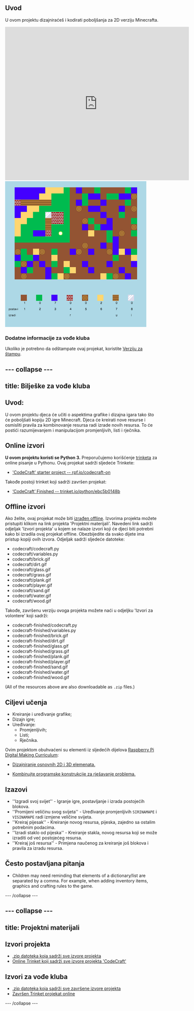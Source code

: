 ## Uvod

U ovom projektu dizajniraćeš i kodirati poboljšanja za 2D verziju Minecrafta.

<div class="trinket">
  <iframe src="https://trinket.io/embed/python/ebc5b0148b?outputOnly=true&start=result" width="600" height="500" frameborder="0" marginwidth="0" marginheight="0" allowfullscreen>
  </iframe>
  <img src="images/craft-finished.png">
</div>

### Dodatne informacije za vođe kluba

Ukoliko je potrebno da odštampate ovaj projekat, koristite [Verziju za štampu](https://projects.raspberrypi.org/en/projects/codecraft/print).

## \--- collapse \---

## title: Bilješke za vođe kluba

## Uvod:

U ovom projektu djeca će učiti o aspektima grafike i dizajna igara tako što će poboljšati kopiju 2D igre Minecraft. Djeca će kreirati nove resurse i osmisliti pravila za kombinovanje resursa radi izrade novih resursa. To će postići razumijevanjem i manipulacijom promjenljivih, listi i rječnika.

## Online izvori

**U ovom projektu koristi se Python 3.** Preporučujemo korišćenje [trinketa](https://trinket.io/) za online pisanje u Pythonu. Ovaj projekat sadrži sljedeće Trinkete:

+ ['CodeCraft' starter project -- rpf.io/codecraft-on](http://rpf.io/codecraft-on)

Takođe postoji trinket koji sadrži završen projekat:

+ [‘CodeCraft’ Finished -- trinket.io/python/ebc5b0148b](https://trinket.io/python/ebc5b0148b)

## Offline izvori

Ako želite, ovaj projekat može biti [izrađen offline](https://www.codeclubprojects.org/en-GB/resources/python-working-offline/). Izvorima projekta možete pristupiti klikom na link projekta 'Projektni materijali'. Navedeni link sadrži odjeljak 'Izvori projekta' u kojem se nalaze izvori koji će djeci biti potrebni kako bi izradila ovaj projekat offline. Obezbijedite da svako dijete ima pristup kopiji ovih izvora. Odjeljak sadrži sljedeće datoteke:

+ codecraft/codecraft.py
+ codecraft/variables.py
+ codecraft/brick.gif
+ codecraft/dirt.gif
+ codecraft/glass.gif
+ codecraft/grass.gif
+ codecraft/plank.gif
+ codecraft/player.gif
+ codecraft/sand.gif
+ codecraft/water.gif
+ codecraft/wood.gif

Takođe, završenu verziju ovoga projekta možete naći u odjeljku 'Izvori za volontere' koji sadrži:

+ codecraft-finished/codecraft.py
+ codecraft-finished/variables.py
+ codecraft-finished/brick.gif
+ codecraft-finished/dirt.gif
+ codecraft-finished/glass.gif
+ codecraft-finished/grass.gif
+ codecraft-finished/plank.gif
+ codecraft-finished/player.gif
+ codecraft-finished/sand.gif
+ codecraft-finished/water.gif
+ codecraft-finished/wood.gif

(All of the resources above are also downloadable as `.zip` files.)

## Ciljevi učenja

+ Kreiranje i uređivanje grafike;
+ Dizajn igre;
+ Uređivanje: 
    + Promjenljivih;
    + Listi;
    + Rječnika.

Ovim projektom obuhvaćeni su elementi iz sljedećih dijelova [Raspberry Pi Digital Making Curriculum](http://rpf.io/curriculum):

+ [Dizajniranje osnovnih 2D i 3D elemenata.](https://www.raspberrypi.org/curriculum/design/creator)

+ [Kombinujte programske konstrukcije za rješavanje problema.](https://www.raspberrypi.org/curriculum/programming/builder)

## Izazovi

+ ''Izgradi svoj svijet'' - Igranje igre, postavljanje i izrada postojećih blokova.
+ ''Promijeni veličinu svog svijeta'' - Uređivanje promjenljivih `SIRINAMAPE` i `VISINAMAPE` radi izmjene veličine svijeta.
+ ''Kreiraj pijesak'' - Kreiranje novog resursa, pijeska, zajedno sa ostalim potrebnim podacima.
+ ''Izradi staklo od pijeska'' - Kreiranje stakla, novog resursa koji se može izraditi od već postojećeg resursa.
+ ''Kreiraj još resursa'' - Primjena naučenog za kreiranje još blokova i pravila za izradu resursa.

## Često postavljana pitanja

+ Children may need reminding that elements of a dictionary/list are separated by a comma. For example, when adding inventory items, graphics and crafting rules to the game.

\--- /collapse \---

## \--- collapse \---

## title: Projektni materijali

## Izvori projekta

+ [.zip datoteka koja sadrži sve izvore projekta](resources/codecraft-resources.zip)
+ [Online Trinket koji sadrži sve izvore projekta 'CodeCraft'](http://rpf.io/codecraft-on)

## Izvori za vođe kluba

+ [.zip datoteka koja sadrži sve završene izvore projekta](solutions/codecraft-solution.zip)
+ [Završen Trinket projekat online](https://trinket.io/python/ebc5b0148b)

\--- /collapse \---